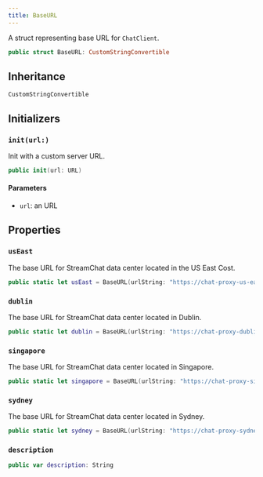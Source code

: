 ```yaml
---
title: BaseURL
---
```


A struct representing base URL for `ChatClient`.

``` swift
public struct BaseURL: CustomStringConvertible 
```

## Inheritance

`CustomStringConvertible`

## Initializers

### `init(url:)`

Init with a custom server URL.

``` swift
public init(url: URL) 
```

#### Parameters

  - `url`: an URL

## Properties

### `usEast`

The base URL for StreamChat data center located in the US East Cost.

``` swift
public static let usEast = BaseURL(urlString: "https://chat-proxy-us-east.stream-io-api.com/")!
```

### `dublin`

The base URL for StreamChat data center located in Dublin.

``` swift
public static let dublin = BaseURL(urlString: "https://chat-proxy-dublin.stream-io-api.com/")!
```

### `singapore`

The base URL for StreamChat data center located in Singapore.

``` swift
public static let singapore = BaseURL(urlString: "https://chat-proxy-singapore.stream-io-api.com/")!
```

### `sydney`

The base URL for StreamChat data center located in Sydney.

``` swift
public static let sydney = BaseURL(urlString: "https://chat-proxy-sydney.stream-io-api.com/")!
```

### `description`

``` swift
public var description: String 
```
